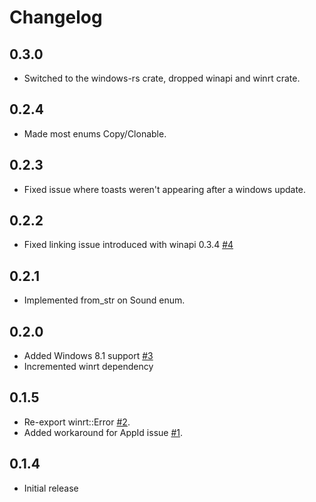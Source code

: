 # Changelog

## 0.3.0
 - Switched to the windows-rs crate, dropped winapi and winrt crate.

 ## 0.2.4
 - Made most enums Copy/Clonable.

## 0.2.3
 - Fixed issue where toasts weren't appearing after a windows update.

## 0.2.2
 - Fixed linking issue introduced with winapi 0.3.4 [#4][i4]

## 0.2.1
 - Implemented from_str on Sound enum.

## 0.2.0
 - Added Windows 8.1 support [#3][i3]
 - Incremented winrt dependency

## 0.1.5

- Re-export winrt::Error [#2][i2].
- Added workaround for AppId issue [#1][i1].

## 0.1.4

- Initial release

[i1]: https://github.com/allenbenz/winrt-notification/issues/1
[i2]: https://github.com/allenbenz/winrt-notification/issues/2
[i3]: https://github.com/allenbenz/winrt-notification/issues/3
[i4]: https://github.com/allenbenz/winrt-notification/issues/4